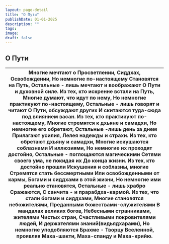 ```yaml
---
layout: page-detail
title: "О Пути"
publishDate: 01-01-2025
description: ""
tags:
image:
draft: false
---
```


## О Пути
| Многие мечтают о Просветлении,  Сиддхах, Освобождении,  Но немногие по-настоящему  Становятся на Путь,  Остальные - лишь мечтают и воображают  О Пути и духовной силе.  Из тех, кто искренне встали на Путь,  Многие думают, что идут по нему,  Но немногие практикуют по-настоящему,  Остальные - лишь говорят и читают  О Пути, обсуждают других  И скитаются туда-сюда под влиянием васан.  Из тех, кто практикуют по-настоящему,  Многие стремятся к дхьяне и самадхи,  Но немногие его обретают,  Остальные -лишь день за днем  Прилагают усилия,  Лелея надежды и страхи.  Из тех, кто обретают дхьяну и самадхи,  Многие искушаются соблазнами  И иллюзиями,  Но немногие их проходят достойно,  Остальные - поглощаются магическими  Сетями своего ума, не покидая их  До конца жизни.  Из тех, кто достойно прошли  Искушения и соблазны, многие  Стремятся стать бессмертными  Или освобожденными от кармы,  Богами и сиддхами в этой жизни,  Но немногие ими реально становятся,  Остальные - лишь храбро  Сражаются,  С санчита - и прарабдха-кармой.  Из тех, что стали богами и сиддхами, Многие становятся небожителями,  Преданными божествами-служителями  В мандалах великих богов,  Небесными странниками, жителями  Чистых стран,  Счастливыми покровителями людей,  И держателями знаний(видьядхарами),  Но немногие уподобляются  Брахме - Творцу Вселенной, проявляя  Маха-шакти, Маха-спанду и  Маха-крийю. |
| ----------------------------------------------------------------------------------------------------------------------------------------------------------------------------------------------------------------------------------------------------------------------------------------------------------------------------------------------------------------------------------------------------------------------------------------------------------------------------------------------------------------------------------------------------------------------------------------------------------------------------------------------------------------------------------------------------------------------------------------------------------------------------------------------------------------------------------------------------------------------------------------------------------------------------------------------------------------------------------------------------------------------------------------------------------------------------------------------------------------------------------------------------------------------------------------------------------------------------------------------------------------------------------------------------------------------------------------------------------------------------------------------------------------------------------- |
  
  
